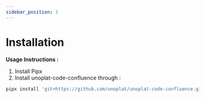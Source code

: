 ```yaml
---
sidebar_position: 1
---
```


# Installation

**Usage Instructions :**

1. Install Pipx
2. Install unoplat-code-confluence through : 

```bash
pipx install 'git+https://github.com/unoplat/unoplat-code-confluence.git@v0.10.0#subdirectory=unoplat-code-confluence'
```

 
